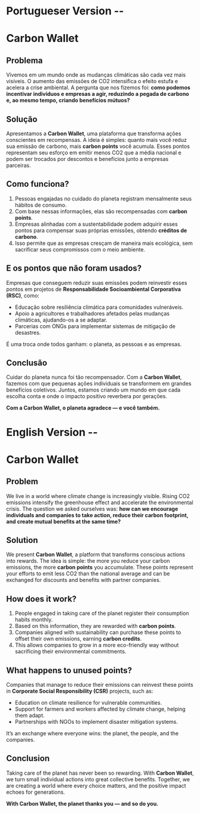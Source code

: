 # Portugueser Version --
# Carbon Wallet

## Problema
Vivemos em um mundo onde as mudanças climáticas são cada vez mais visíveis. O aumento das emissões de CO2 intensifica o efeito estufa e acelera a crise ambiental. A pergunta que nos fizemos foi: **como podemos incentivar indivíduos e empresas a agir, reduzindo a pegada de carbono e, ao mesmo tempo, criando benefícios mútuos?**

## Solução
Apresentamos a **Carbon Wallet**, uma plataforma que transforma ações conscientes em recompensas. A ideia é simples: quanto mais você reduz sua emissão de carbono, mais **carbon points** você acumula. Esses pontos representam seu esforço em emitir menos CO2 que a média nacional e podem ser trocados por descontos e benefícios junto a empresas parceiras.

## Como funciona?
1. Pessoas engajadas no cuidado do planeta registram mensalmente seus hábitos de consumo.
2. Com base nessas informações, elas são recompensadas com **carbon points**.
3. Empresas alinhadas com a sustentabilidade podem adquirir esses pontos para compensar suas próprias emissões, obtendo **créditos de carbono**.
4. Isso permite que as empresas cresçam de maneira mais ecológica, sem sacrificar seus compromissos com o meio ambiente.

## E os pontos que não foram usados?
Empresas que conseguem reduzir suas emissões podem reinvestir esses pontos em projetos de **Responsabilidade Socioambiental Corporativa (RSC)**, como:
- Educação sobre resiliência climática para comunidades vulneráveis.
- Apoio a agricultores e trabalhadores afetados pelas mudanças climáticas, ajudando-os a se adaptar.
- Parcerias com ONGs para implementar sistemas de mitigação de desastres.

É uma troca onde todos ganham: o planeta, as pessoas e as empresas.

## Conclusão
Cuidar do planeta nunca foi tão recompensador. Com a **Carbon Wallet**, fazemos com que pequenas ações individuais se transformem em grandes benefícios coletivos. Juntos, estamos criando um mundo em que cada escolha conta e onde o impacto positivo reverbera por gerações.

**Com a Carbon Wallet, o planeta agradece — e você também.**

# English Version --
# Carbon Wallet

## Problem
We live in a world where climate change is increasingly visible. Rising CO2 emissions intensify the greenhouse effect and accelerate the environmental crisis. The question we asked ourselves was: **how can we encourage individuals and companies to take action, reduce their carbon footprint, and create mutual benefits at the same time?**

## Solution
We present **Carbon Wallet**, a platform that transforms conscious actions into rewards. The idea is simple: the more you reduce your carbon emissions, the more **carbon points** you accumulate. These points represent your efforts to emit less CO2 than the national average and can be exchanged for discounts and benefits with partner companies.

## How does it work?
1. People engaged in taking care of the planet register their consumption habits monthly.
2. Based on this information, they are rewarded with **carbon points**.
3. Companies aligned with sustainability can purchase these points to offset their own emissions, earning **carbon credits**.
4. This allows companies to grow in a more eco-friendly way without sacrificing their environmental commitments.

## What happens to unused points?
Companies that manage to reduce their emissions can reinvest these points in **Corporate Social Responsibility (CSR)** projects, such as:
- Education on climate resilience for vulnerable communities.
- Support for farmers and workers affected by climate change, helping them adapt.
- Partnerships with NGOs to implement disaster mitigation systems.

It’s an exchange where everyone wins: the planet, the people, and the companies.

## Conclusion
Taking care of the planet has never been so rewarding. With **Carbon Wallet**, we turn small individual actions into great collective benefits. Together, we are creating a world where every choice matters, and the positive impact echoes for generations.

**With Carbon Wallet, the planet thanks you — and so do you.**
